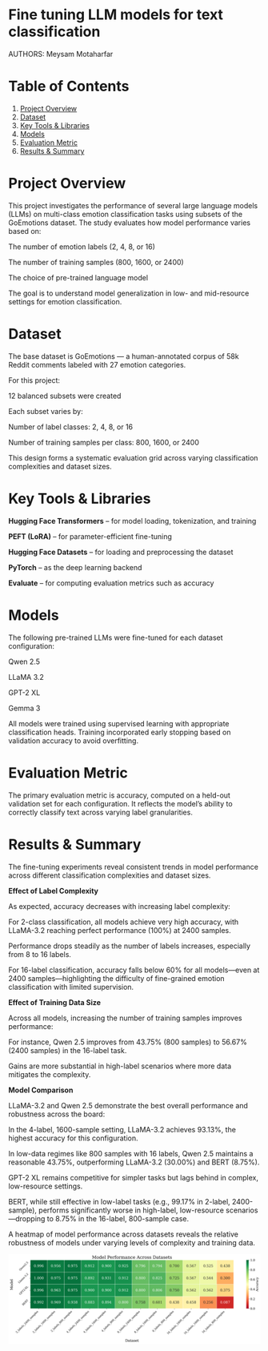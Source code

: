 Fine tuning LLM models for text classification
===============================================

AUTHORS: Meysam Motaharfar 

# Table of Contents
1. [Project Overview](#Project-Overview)
2. [Dataset](#Dataset-Source-And-Overview)
3. [Key Tools & Libraries](#key-Tools-&-Libraries)
4. [Models](#Models)
5. [Evaluation Metric](#Evaluation-Metric)
6. [Results & Summary](#Results-&-Summary)

# Project Overview

This project investigates the performance of several large language models (LLMs) on multi-class emotion classification tasks using subsets of the GoEmotions dataset. The study evaluates how model performance varies based on:

The number of emotion labels (2, 4, 8, or 16)

The number of training samples (800, 1600, or 2400)

The choice of pre-trained language model

The goal is to understand model generalization in low- and mid-resource settings for emotion classification.

# Dataset

The base dataset is GoEmotions — a human-annotated corpus of 58k Reddit comments labeled with 27 emotion categories.

For this project:

12 balanced subsets were created

Each subset varies by:

Number of label classes: 2, 4, 8, or 16

Number of training samples per class: 800, 1600, or 2400

This design forms a systematic evaluation grid across varying classification complexities and dataset sizes.

# Key Tools & Libraries

**Hugging Face Transformers** – for model loading, tokenization, and training

**PEFT (LoRA)** – for parameter-efficient fine-tuning

**Hugging Face Datasets** – for loading and preprocessing the dataset

**PyTorch** – as the deep learning backend

**Evaluate** – for computing evaluation metrics such as accuracy

# Models

The following pre-trained LLMs were fine-tuned for each dataset configuration:

Qwen 2.5

LLaMA 3.2

GPT-2 XL

Gemma 3

All models were trained using supervised learning with appropriate classification heads. Training incorporated early stopping based on validation accuracy to avoid overfitting.

# Evaluation Metric

The primary evaluation metric is accuracy, computed on a held-out validation set for each configuration. It reflects the model’s ability to correctly classify text across varying label granularities.

# Results & Summary

The fine-tuning experiments reveal consistent trends in model performance across different classification complexities and dataset sizes.

**Effect of Label Complexity**

As expected, accuracy decreases with increasing label complexity:

For 2-class classification, all models achieve very high accuracy, with LLaMA-3.2 reaching perfect performance (100%) at 2400 samples.

Performance drops steadily as the number of labels increases, especially from 8 to 16 labels.

For 16-label classification, accuracy falls below 60% for all models—even at 2400 samples—highlighting the difficulty of fine-grained emotion classification with limited supervision.

**Effect of Training Data Size**

Across all models, increasing the number of training samples improves performance:

For instance, Qwen 2.5 improves from 43.75% (800 samples) to 56.67% (2400 samples) in the 16-label task.

Gains are more substantial in high-label scenarios where more data mitigates the complexity.

**Model Comparison**

LLaMA-3.2 and Qwen 2.5 demonstrate the best overall performance and robustness across the board:

In the 4-label, 1600-sample setting, LLaMA-3.2 achieves 93.13%, the highest accuracy for this configuration.

In low-data regimes like 800 samples with 16 labels, Qwen 2.5 maintains a reasonable 43.75%, outperforming LLaMA-3.2 (30.00%) and BERT (8.75%).

GPT-2 XL remains competitive for simpler tasks but lags behind in complex, low-resource settings.

BERT, while still effective in low-label tasks (e.g., 99.17% in 2-label, 2400-sample), performs significantly worse in high-label, low-resource scenarios—dropping to 8.75% in the 16-label, 800-sample case.

A heatmap of model performance across datasets reveals the relative robustness of models under varying levels of complexity and training data.

![Model_Performnace](Model_Performance.png)


